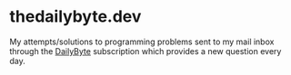 # thedailybyte.dev

My attempts/solutions to programming problems sent to my mail inbox through the [DailyByte](https://thedailybyte.dev) subscription which provides a new question every day.
